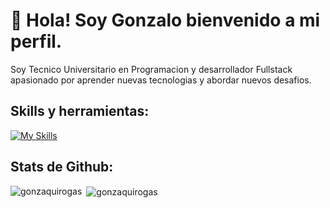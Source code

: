 # 👋 Hola! Soy Gonzalo bienvenido a mi perfil.

 Soy Tecnico Universitario en Programacion y desarrollador Fullstack apasionado por aprender nuevas tecnologias y abordar nuevos desafios.

 ## Skills y herramientas: 
[![My Skills](https://skillicons.dev/icons?i=java,spring,js,react,html,css,mysql&theme=light)](https://skillicons.dev)
 
 ## Stats de Github: 

<p><img align="left" src="https://github-readme-stats.vercel.app/api/top-langs?username=GonzaloQuirogaS&show_icons=true&locale=en&layout=compact" alt="gonzaquirogas" /></p>

<p>&nbsp;<img align="center" src="https://github-readme-stats.vercel.app/api?username=GonzaloQuirogaS&show_icons=true&locale=en" alt="gonzaquirogas" /></p>

